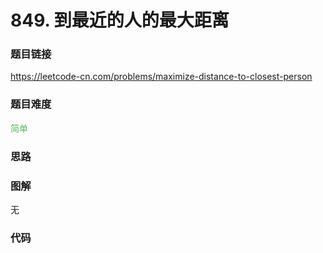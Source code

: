 # 849. 到最近的人的最大距离

### 题目链接

https://leetcode-cn.com/problems/maximize-distance-to-closest-person

### 题目难度

<font color=#5CB85C>简单</font>

### 思路



### 图解

无

### 代码

```python
```